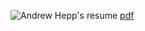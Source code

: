 ![Andrew Hepp's resume](https://s3.amazonaws.com/ahepp.dev/public/resume/previews/main.png)
[pdf](https://s3.amazonaws.com/ahepp.dev/public/resume/latest/AHeppResume.pdf)
